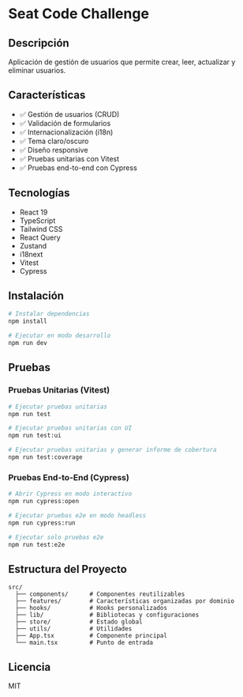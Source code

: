 # Seat Code Challenge

## Descripción

Aplicación de gestión de usuarios que permite crear, leer, actualizar y eliminar usuarios.

## Características

- ✅ Gestión de usuarios (CRUD)
- ✅ Validación de formularios
- ✅ Internacionalización (i18n)
- ✅ Tema claro/oscuro
- ✅ Diseño responsive
- ✅ Pruebas unitarias con Vitest
- ✅ Pruebas end-to-end con Cypress

## Tecnologías

- React 19
- TypeScript
- Tailwind CSS
- React Query
- Zustand
- i18next
- Vitest
- Cypress

## Instalación

```bash
# Instalar dependencias
npm install

# Ejecutar en modo desarrollo
npm run dev
```

## Pruebas

### Pruebas Unitarias (Vitest)

```bash
# Ejecutar pruebas unitarias
npm run test

# Ejecutar pruebas unitarias con UI
npm run test:ui

# Ejecutar pruebas unitarias y generar informe de cobertura
npm run test:coverage
```

### Pruebas End-to-End (Cypress)

```bash
# Abrir Cypress en modo interactivo
npm run cypress:open

# Ejecutar pruebas e2e en modo headless
npm run cypress:run

# Ejecutar solo pruebas e2e
npm run test:e2e
```

## Estructura del Proyecto

```
src/
  ├── components/      # Componentes reutilizables
  ├── features/        # Características organizadas por dominio
  ├── hooks/           # Hooks personalizados
  ├── lib/             # Bibliotecas y configuraciones
  ├── store/           # Estado global
  ├── utils/           # Utilidades
  ├── App.tsx          # Componente principal
  └── main.tsx         # Punto de entrada
```

## Licencia

MIT
